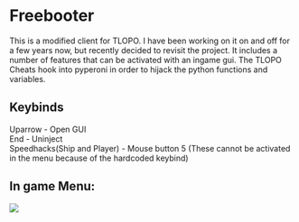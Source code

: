 <h1>Freebooter</h1>
<p>This is a modified client for TLOPO. I have been working on it on and off for a few years now, but recently decided to revisit the project. It includes a number of features that can be activated with an ingame gui. The TLOPO Cheats hook into pyperoni in order to hijack the python functions and variables.</p>

<h2>Keybinds</h2>
Uparrow - Open GUI</br>
End - Uninject</br>
Speedhacks(Ship and Player) - Mouse button 5 (These cannot be activated in the menu because of the hardcoded keybind)

<h2>In game Menu:</h2>
<img src='https://github.com/user-attachments/assets/e57e9532-8848-4d1a-b5e4-bf020c68a72e'/>
